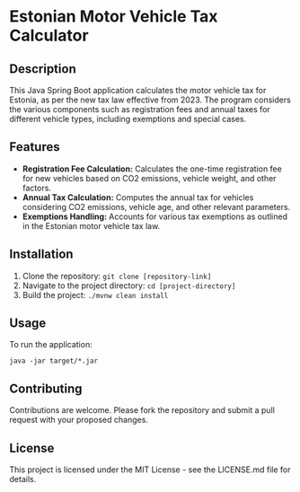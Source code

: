 # Estonian Motor Vehicle Tax Calculator

## Description

This Java Spring Boot application calculates the motor vehicle tax for Estonia, as per the new tax law effective from 2023. The program considers the various components such as registration fees and annual taxes for different vehicle types, including exemptions and special cases.

## Features

- **Registration Fee Calculation:** Calculates the one-time registration fee for new vehicles based on CO2 emissions, vehicle weight, and other factors.
- **Annual Tax Calculation:** Computes the annual tax for vehicles considering CO2 emissions, vehicle age, and other relevant parameters.
- **Exemptions Handling:** Accounts for various tax exemptions as outlined in the Estonian motor vehicle tax law.

## Installation

1. Clone the repository: `git clone [repository-link]`
2. Navigate to the project directory: `cd [project-directory]`
3. Build the project: `./mvnw clean install`

## Usage

To run the application:

```shell
java -jar target/*.jar
```

## Contributing
Contributions are welcome. Please fork the repository and submit a pull request with your proposed changes.

## License
This project is licensed under the MIT License - see the LICENSE.md file for details.
